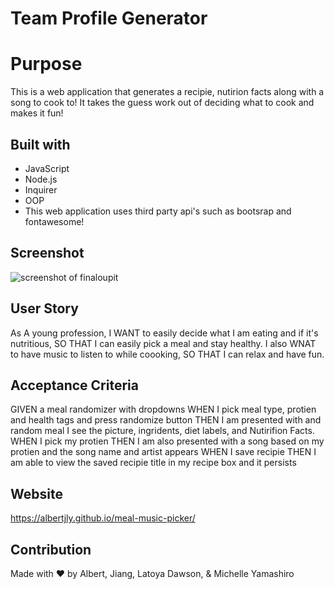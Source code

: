 # Team Profile Generator

# Purpose
This is a web application that generates a recipie, nutirion facts along with a song to cook to! It takes the guess work out of deciding what to cook and makes it fun! 

## Built with 
* JavaScript
* Node.js
* Inquirer 
* OOP
* This web application uses third party api's such as bootsrap and fontawesome!

## Screenshot
![screenshot of finaloupit](/assets/images/output.png)



## User Story
As A young profession,
I WANT to easily decide what I am eating and if it's nutritious,
SO THAT I can easily pick a meal and stay healthy.
I also WNAT to have music to listen to while coooking, 
SO THAT I can relax and have fun.


## Acceptance Criteria 
GIVEN a meal randomizer with dropdowns
WHEN I pick meal type, protien and health tags and press randomize button
THEN I am presented with and random meal I see the picture, ingridents, diet labels, and Nutirifion Facts. 
WHEN I pick my protien 
THEN I am also presented with a song based on my protien and the song name and artist appears 
WHEN I save recipie 
THEN I am able to view the saved recipie title in my recipe box and it persists 

## Website
https://albertjly.github.io/meal-music-picker/

## Contribution
Made with ❤️  by  Albert, Jiang, Latoya Dawson, & Michelle Yamashiro 

